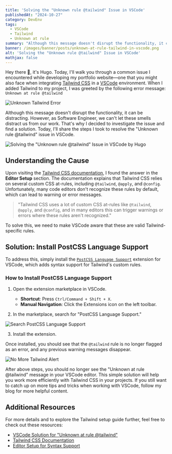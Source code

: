 ```yaml
---
title: 'Solving the "Unknown rule @tailwind" Issue in VSCode'
publishedAt: "2024-10-27"
category: DevEnv
tags:
  - VSCode
  - Tailwind
  - Unknown at rule
summary: "Although this message doesn't disrupt the functionality, it can be distracting. However, as Software Engineer, we can't let these smells distract us from our work. That's why I decided to investigate the issue and find a solution. Today, I'll share the steps I took to resolve the 'Unknown rule @tailwind' issue in VSCode."
banner: /images/banner/posts/unknown-at-rule-tailwind-in-vscode.png
alt: 'Solving the "Unknown rule @tailwind" Issue in VSCode'
mathjax: false
---
```


Hey there 👋, it's Hugo. Today, I'll walk you through a common issue I encountered while developing my portfolio website—one that you might also face when integrating [Tailwind CSS](https://tailwindcss.com) in a [VSCode](https://code.visualstudio.com/) environment. When I added Tailwind to my project, I was greeted by the following error message: `Unknown at rule @tailwind`

![Unknown Tailwind Error](/images/posts/unknown-at-rule-tailwind-in-vscode/unknown-tailwind-message.png)

Although this message doesn't disrupt the functionality, it can be distracting. However, as Software Engineer, we can't let these smells distract us from our work. That's why I decided to investigate the issue and find a solution. Today, I'll share the steps I took to resolve the "Unknown rule @tailwind" issue in VSCode.

![Solving the "Unknown rule @tailwind" Issue in VSCode by Hugo](/images/banner/posts/unknown-at-rule-tailwind-in-vscode.png)

## Understanding the Cause

Upon visiting the [Tailwind CSS documentation](https://tailwindcss.com/docs/editor-setup#syntax-support), I found the answer in the **Editor Setup** section. The documentation explains that Tailwind CSS relies on several custom CSS at-rules, including `@tailwind`, `@apply`, and `@config`. Unfortunately, many code editors don't recognize these rules by default, which can lead to warning or error messages.

> "Tailwind CSS uses a lot of custom CSS at-rules like `@tailwind`, `@apply`, and `@config`, and in many editors this can trigger warnings or errors where these rules aren't recognized."

To solve this, we need to make VSCode aware that these are valid Tailwind-specific rules.

## Solution: Install PostCSS Language Support

To address this, simply install the [`PostCSS Language Support`](https://marketplace.visualstudio.com/items?itemName=csstools.postcss) extension for VSCode, which adds syntax support for Tailwind's custom rules.

### How to Install PostCSS Language Support

1. Open the extension marketplace in VSCode.
   - **Shortcut**: Press `Ctrl/Command + Shift + X`.
   - **Manual Navigation**: Click the Extensions icon on the left toolbar.

2. In the marketplace, search for "PostCSS Language Support."

![Search PostCSS Language Support](/images/posts/unknown-at-rule-tailwind-in-vscode/search-postcss-language-support.png)

3. Install the extension.

Once installed, you should see that the `@tailwind` rule is no longer flagged as an error, and any previous warning messages disappear.

![No More Tailwind Alert](/images/posts/unknown-at-rule-tailwind-in-vscode/no-tailwind-alert-message.png)

After above steps, you should no longer see the "Unknown at rule @tailwind" message in your VSCode editor. This simple solution will help you work more efficiently with Tailwind CSS in your projects. If you still want to catch up on more tips and tricks when working with VSCode, follow my blog for more helpful content.

## Additional Resources

For more details and to explore the Tailwind setup guide further, feel free to check out these resources:

- [VSCode Solution for "Unknown at rule @tailwind"](https://israynotarray.com/tailwindcss/20220405/1504568293/)
- [Tailwind CSS Documentation](https://nextjs.org/docs/app/building-your-application/styling/tailwind-css)
- [Editor Setup for Syntax Support](https://tailwindcss.com/docs/editor-setup#intelli-sense-for-vs-code)
